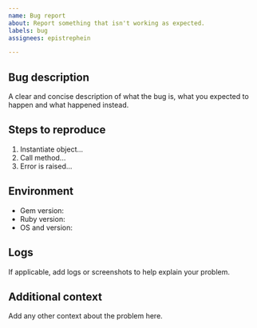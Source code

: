 ```yaml
---
name: Bug report
about: Report something that isn't working as expected.
labels: bug
assignees: epistrephein

---
```


## Bug description
A clear and concise description of what the bug is, what you expected to happen and what happened instead.

## Steps to reproduce
1. Instantiate object...
2. Call method...
3. Error is raised...

## Environment
- Gem version:
- Ruby version:
- OS and version:

## Logs
If applicable, add logs or screenshots to help explain your problem.

## Additional context
Add any other context about the problem here.

